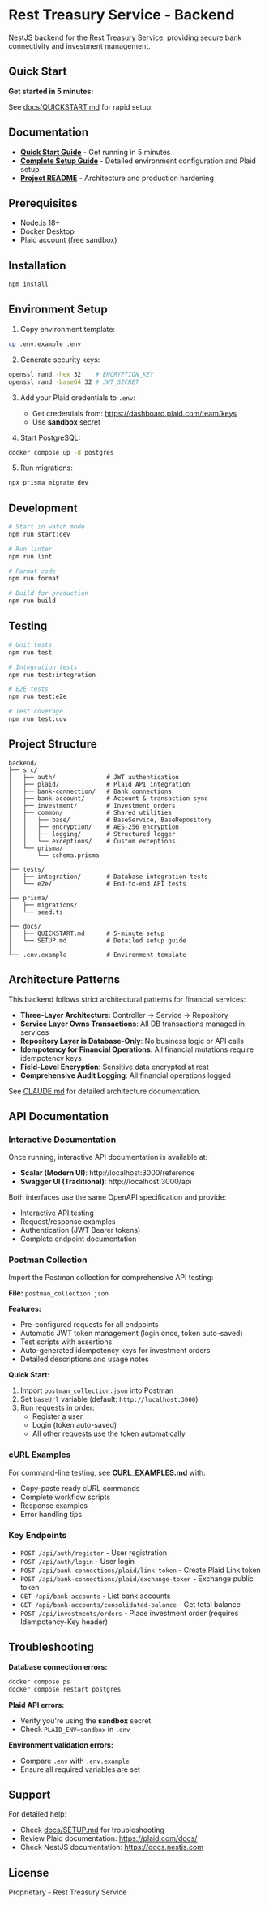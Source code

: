 # Rest Treasury Service - Backend

NestJS backend for the Rest Treasury Service, providing secure bank connectivity and investment management.

## Quick Start

**Get started in 5 minutes:**

See [docs/QUICKSTART.md](./docs/QUICKSTART.md) for rapid setup.

## Documentation

- **[Quick Start Guide](./docs/QUICKSTART.md)** - Get running in 5 minutes
- **[Complete Setup Guide](./docs/SETUP.md)** - Detailed environment configuration and Plaid setup
- **[Project README](../README.md)** - Architecture and production hardening

## Prerequisites

- Node.js 18+
- Docker Desktop
- Plaid account (free sandbox)

## Installation

```bash
npm install
```

## Environment Setup

1. Copy environment template:
```bash
cp .env.example .env
```

2. Generate security keys:
```bash
openssl rand -hex 32    # ENCRYPTION_KEY
openssl rand -base64 32 # JWT_SECRET
```

3. Add your Plaid credentials to `.env`:
   - Get credentials from: https://dashboard.plaid.com/team/keys
   - Use **sandbox** secret

4. Start PostgreSQL:
```bash
docker compose up -d postgres
```

5. Run migrations:
```bash
npx prisma migrate dev
```

## Development

```bash
# Start in watch mode
npm run start:dev

# Run linter
npm run lint

# Format code
npm run format

# Build for production
npm run build
```

## Testing

```bash
# Unit tests
npm run test

# Integration tests
npm run test:integration

# E2E tests
npm run test:e2e

# Test coverage
npm run test:cov
```

## Project Structure

```
backend/
├── src/
│   ├── auth/              # JWT authentication
│   ├── plaid/             # Plaid API integration
│   ├── bank-connection/   # Bank connections
│   ├── bank-account/      # Account & transaction sync
│   ├── investment/        # Investment orders
│   ├── common/            # Shared utilities
│   │   ├── base/          # BaseService, BaseRepository
│   │   ├── encryption/    # AES-256 encryption
│   │   ├── logging/       # Structured logger
│   │   └── exceptions/    # Custom exceptions
│   └── prisma/
│       └── schema.prisma
│
├── tests/
│   ├── integration/       # Database integration tests
│   └── e2e/               # End-to-end API tests
│
├── prisma/
│   ├── migrations/
│   └── seed.ts
│
├── docs/
│   ├── QUICKSTART.md      # 5-minute setup
│   └── SETUP.md           # Detailed setup guide
│
└── .env.example           # Environment template
```

## Architecture Patterns

This backend follows strict architectural patterns for financial services:

- **Three-Layer Architecture**: Controller → Service → Repository
- **Service Layer Owns Transactions**: All DB transactions managed in services
- **Repository Layer is Database-Only**: No business logic or API calls
- **Idempotency for Financial Operations**: All financial mutations require idempotency keys
- **Field-Level Encryption**: Sensitive data encrypted at rest
- **Comprehensive Audit Logging**: All financial operations logged

See [CLAUDE.md](../CLAUDE.md) for detailed architecture documentation.

## API Documentation

### Interactive Documentation

Once running, interactive API documentation is available at:

- **Scalar (Modern UI)**: http://localhost:3000/reference
- **Swagger UI (Traditional)**: http://localhost:3000/api

Both interfaces use the same OpenAPI specification and provide:
- Interactive API testing
- Request/response examples
- Authentication (JWT Bearer tokens)
- Complete endpoint documentation

### Postman Collection

Import the Postman collection for comprehensive API testing:

**File:** `postman_collection.json`

**Features:**
- Pre-configured requests for all endpoints
- Automatic JWT token management (login once, token auto-saved)
- Test scripts with assertions
- Auto-generated idempotency keys for investment orders
- Detailed descriptions and usage notes

**Quick Start:**
1. Import `postman_collection.json` into Postman
2. Set `baseUrl` variable (default: `http://localhost:3000`)
3. Run requests in order:
   - Register a user
   - Login (token auto-saved)
   - All other requests use the token automatically

### cURL Examples

For command-line testing, see **[CURL_EXAMPLES.md](./CURL_EXAMPLES.md)** with:
- Copy-paste ready cURL commands
- Complete workflow scripts
- Response examples
- Error handling tips

### Key Endpoints

- `POST /api/auth/register` - User registration
- `POST /api/auth/login` - User login
- `POST /api/bank-connections/plaid/link-token` - Create Plaid Link token
- `POST /api/bank-connections/plaid/exchange-token` - Exchange public token
- `GET /api/bank-accounts` - List bank accounts
- `GET /api/bank-accounts/consolidated-balance` - Get total balance
- `POST /api/investments/orders` - Place investment order (requires Idempotency-Key header)

## Troubleshooting

**Database connection errors:**
```bash
docker compose ps
docker compose restart postgres
```

**Plaid API errors:**
- Verify you're using the **sandbox** secret
- Check `PLAID_ENV=sandbox` in `.env`

**Environment validation errors:**
- Compare `.env` with `.env.example`
- Ensure all required variables are set

## Support

For detailed help:
- Check [docs/SETUP.md](./docs/SETUP.md) for troubleshooting
- Review Plaid documentation: https://plaid.com/docs/
- Check NestJS documentation: https://docs.nestjs.com

## License

Proprietary - Rest Treasury Service
